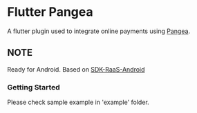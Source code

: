 # Flutter Pangea

A flutter plugin used to integrate online payments using [Pangea](https://connect-raas-api.pangeamoneytransfer.com/).

## NOTE

Ready for Android. Based on [SDK-RaaS-Android](https://github.com/gopangea/sdk-raas-android)

### Getting Started

Please check sample example in 'example' folder.